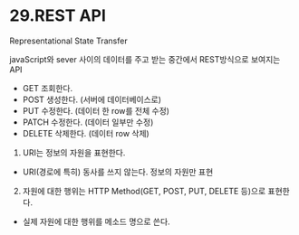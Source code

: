 # 29.REST API

Representational State Transfer

  javaScript와 sever 사이의 데이터를 주고 받는 중간에서 REST방식으로 보여지는 API


- GET 조회한다.
- POST 생성한다. (서버에 데이터베이스로)
- PUT 수정한다. (데이터 한 row를 전체 수정)
- PATCH 수정한다. (데이터 일부만 수정)
- DELETE 삭제한다. (데이터 row 삭제)

1. URI는 정보의 자원을 표현한다.
  - URI(경로에 특히) 동사를 쓰지 않는다. 정보의 자원만 표현
2. 자원에 대한 행위는 HTTP Method(GET, POST, PUT, DELETE 등)으로 표현한다.
  - 실제 자원에 대한 행위를 메소드 명으로 쓴다.